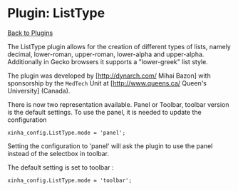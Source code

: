 # Plugin: ListType

[Back to Plugins](Plugins.html)

The ListType plugin allows for the creation of different types of lists, namely decimal, lower-roman, upper-roman, lower-alpha and upper-alpha.  Additionally in Gecko browsers it supports a "lower-greek" list style.

The plugin was developed by [http://dynarch.com/ Mihai Bazon] with sponsorship by the `MedTech` Unit at [http://www.queens.ca/ Queen's University] (Canada).

There is now two representation available. Panel or Toolbar, toolbar version is the default settings. To use the panel, it is needed to update the configuration

```
xinha_config.ListType.mode = 'panel';
```
Setting the configuration to 'panel' will ask the plugin to use the panel instead of the selectbox in toolbar.

The default setting is set to toolbar :
```
xinha_config.ListType.mode = 'toolbar';
```

